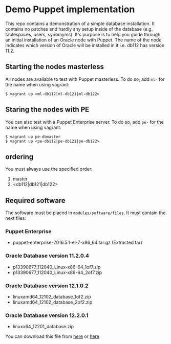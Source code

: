 # Demo Puppet implementation

This repo contains a demonstration of a simple database installation. It contains no patches and hardly any setup inside of the database (e.g. tablespaces, users, synomyms). It's purpose is to help you guide through an initial installation of an Oracle node with Puppet.
The name of the node indicates which version of Oracle will be installed in it i.e. db112 has version 11.2.

## Starting the nodes masterless

All nodes are available to test with Puppet masterless. To do so, add `ml-` for the name when using vagrant:

```
$ vagrant up <ml-db112|ml-db121|ml-db122>
```

## Staring the nodes with PE

You can also test with a Puppet Enterprise server. To do so, add `pe-` for the name when using vagrant:

```
$ vagrant up pe-dbmaster
$ vagrant up <pe-db112|pe-db121|pe-db122>
```

## ordering

You must always use the specified order:

1. master
2. <db112|db121|db122>

## Required software

The software must be placed in `modules/software/files`. It must contain the next files:

### Puppet Enterprise
- puppet-enterprise-2016.5.1-el-7-x86_64.tar.gz (Extracted tar)


### Oracle Database version 11.2.0.4
- p13390677_112040_Linux-x86-64_1of7.zip
- p13390677_112040_Linux-x86-64_2of7.zip
### Oracle Database version 12.1.0.2
- linuxamd64_12102_database_1of2.zip
- linuxamd64_12102_database_2of2.zip
### Oracle Database version 12.2.0.1
- linuxx64_12201_database.zip

You can download this file from
[here](http://support.oracle.com)
or
[here](http://www.oracle.com/technetwork/database/enterprise-edition/downloads/oracle12c-linux-12201-3608234.html)
